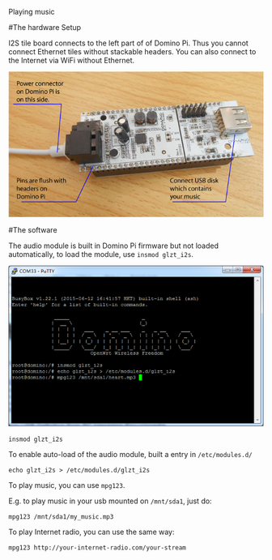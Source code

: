 Playing music

#The hardware Setup

I2S tile board connects to the left part of of Domino Pi. Thus you cannot connect Ethernet tiles without stackable headers. You can also connect to the Internet via WiFi without Ethernet.

![I2S assembly](src/i2s-assembly.jpg)

#The software

The audio module is built in Domino Pi firmware but not loaded automatically, to load the module, use `insmod glzt_i2s`.


![mpg123](src/mpg123.jpg)

```
insmod glzt_i2s
```

To enable auto-load of the audio module, built a entry in `/etc/modules.d/`

```
echo glzt_i2s > /etc/modules.d/glzt_i2s
```

To play music, you can use `mpg123`.

E.g. to play music in your usb mounted on `/mnt/sda1`, just do:

```
mpg123 /mnt/sda1/my_music.mp3
```  

To play Internet radio, you can use the same way:

```
mpg123 http://your-internet-radio.com/your-stream
```
